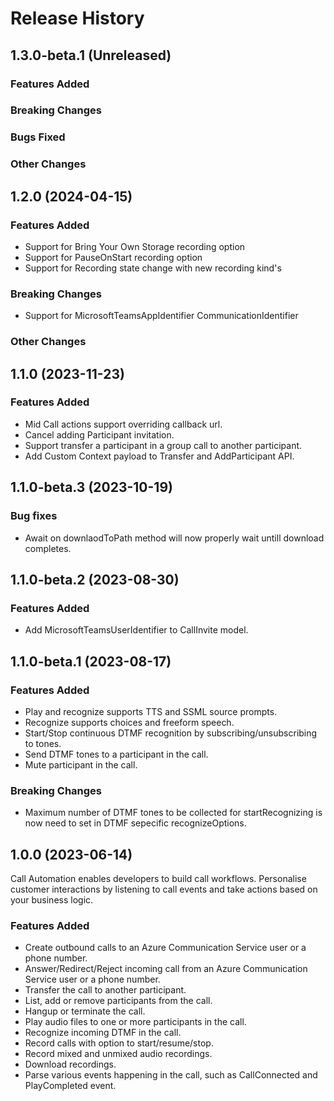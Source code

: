 # Release History

## 1.3.0-beta.1 (Unreleased)

### Features Added

### Breaking Changes

### Bugs Fixed

### Other Changes

## 1.2.0 (2024-04-15)

### Features Added

- Support for Bring Your Own Storage recording option
- Support for PauseOnStart recording option
- Support for Recording state change with new recording kind's

### Breaking Changes

- Support for MicrosoftTeamsAppIdentifier CommunicationIdentifier

### Other Changes

## 1.1.0 (2023-11-23)

### Features Added

- Mid Call actions support overriding callback url.
- Cancel adding Participant invitation.
- Support transfer a participant in a group call to another participant.
- Add Custom Context payload to Transfer and AddParticipant API.

## 1.1.0-beta.3 (2023-10-19)

### Bug fixes

- Await on downlaodToPath method will now properly wait untill download completes.

## 1.1.0-beta.2 (2023-08-30)

### Features Added

- Add MicrosoftTeamsUserIdentifier to CallInvite model.

## 1.1.0-beta.1 (2023-08-17)

### Features Added

- Play and recognize supports TTS and SSML source prompts.
- Recognize supports choices and freeform speech.
- Start/Stop continuous DTMF recognition by subscribing/unsubscribing to tones.
- Send DTMF tones to a participant in the call.
- Mute participant in the call.

### Breaking Changes

- Maximum number of DTMF tones to be collected for startRecognizing is now need to set in DTMF sepecific recognizeOptions.

## 1.0.0 (2023-06-14)

Call Automation enables developers to build call workflows. Personalise customer interactions by listening to call events and take actions based on your business logic.

### Features Added

- Create outbound calls to an Azure Communication Service user or a phone number.
- Answer/Redirect/Reject incoming call from an Azure Communication Service user or a phone number.
- Transfer the call to another participant.
- List, add or remove participants from the call.
- Hangup or terminate the call.
- Play audio files to one or more participants in the call.
- Recognize incoming DTMF in the call.
- Record calls with option to start/resume/stop.
- Record mixed and unmixed audio recordings.
- Download recordings.
- Parse various events happening in the call, such as CallConnected and PlayCompleted event.
